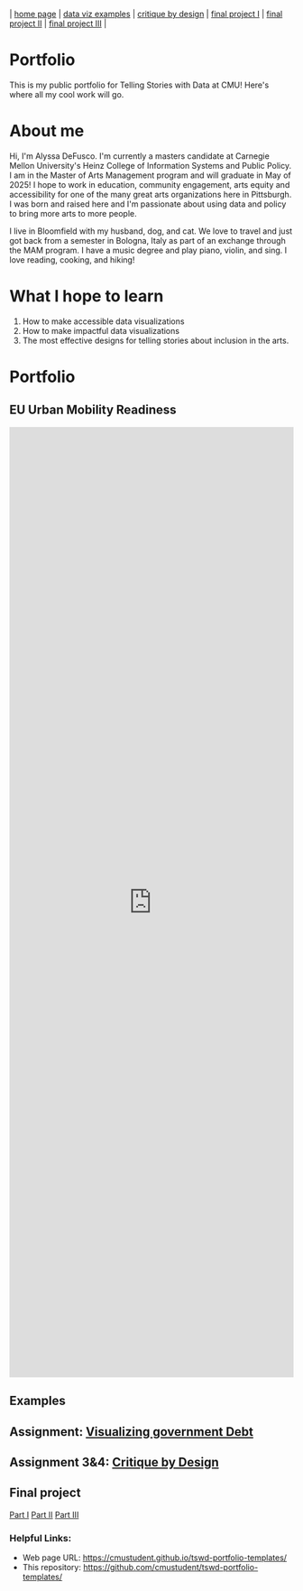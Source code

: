 | [home page](https://cmustudent.github.io/tswd-portfolio-templates/) | [data viz examples](dataviz-examples) | [critique by design](critique-by-design) | [final project I](final-project-part-one) | [final project II](final-project-part-two) | [final project III](final-project-part-three) |

# Portfolio
This is my public portfolio for Telling Stories with Data at CMU!  Here's where all my cool work will go.

# About me
Hi, I'm Alyssa DeFusco. I'm currently a masters candidate at Carnegie Mellon University's Heinz College of Information Systems and Public Policy. I am in the Master of Arts Management program and will graduate in May of 2025! I hope to work in education, community engagement, arts equity and accessibility for one of the many great arts organizations here in Pittsburgh. I was born and raised here and I'm passionate about using data and policy to bring more arts to more people. 

I live in Bloomfield with my husband, dog, and cat. We love to travel and just got back from a semester in Bologna, Italy as part of an exchange through the MAM program. I have a music degree and play piano, violin, and sing. I love reading, cooking, and hiking!

# What I hope to learn

1. How to make accessible data visualizations
2. How to make impactful data visualizations
3. The most effective designs for telling stories about inclusion in the arts.

# Portfolio
## EU Urban Mobility Readiness
<iframe title="EU Urban Mobility Readiness" aria-label="Split Bars" id="datawrapper-chart-hdg34" src="https://datawrapper.dwcdn.net/hdg34/1/" scrolling="no" frameborder="0" style="width: 0; min-width: 100% !important; border: none;" height="1685" data-external="1"></iframe><script type="text/javascript">!function(){"use strict";window.addEventListener("message",(function(a){if(void 0!==a.data["datawrapper-height"]){var e=document.querySelectorAll("iframe");for(var t in a.data["datawrapper-height"])for(var r=0;r<e.length;r++)if(e[r].contentWindow===a.source){var i=a.data["datawrapper-height"][t]+"px";e[r].style.height=i}}}))}();
</script>

## Examples

## Assignment: [Visualizing government Debt](visualizing-government-debt)

## Assignment 3&4: [Critique by Design](critique-by-design)  

## Final project 
[Part I](final-project-part-one)
[Part II](final-project-part-two)
[Part III](final-project-part-three)

### Helpful Links:

- Web page URL: https://cmustudent.github.io/tswd-portfolio-templates/
- This repository: https://github.com/cmustudent/tswd-portfolio-templates/

